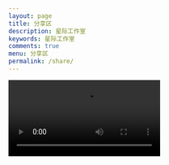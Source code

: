 ```yaml
---
layout: page
title: 分享区
description: 星际工作室
keywords: 星际工作室
comments: true
menu: 分享区
permalink: /share/
---
```

<video id="video" preload="auto"><source id="mp4" src="https://cdn.jsdelivr.net/gh/Galaxy-Studio-Code/galaxy-studio-code.github.io@master/media/emxw5Li65LuA5LmI5piv56We.mp4" type="video/mp4"></video>
<script src="https://cdn.jsdelivr.net/gh/Galaxy-Studio-Code/galaxy-studio-code.github.io@master/assets/js/konami.js" type="text/javascript"></script>
<script type="text/javascript">
	console.log("Konami loading");
	konami=new Konami();
	console.log("Konami created");
	konami.code=function() {
		console.log("FUCK YOU !!!");
		var element = document.getElementById("看你妈");
        element.innerText="鬼畜视频";
        let gcvideo = '<video id="video" preload="auto"><source id="mp4" src="https://cdn.jsdelivr.net/gh/Galaxy-Studio-Code/galaxy-studio-code.github.io@master/media/MjAxNjk0MA.mp4" type="video/mp4"></video><video id="video" preload="auto"><source id="mp4" src="https://cdn.jsdelivr.net/gh/Galaxy-Studio-Code/galaxy-studio-code.github.io@master/media/MjAxOTYxOA.mp4" type="video/mp4"></video>';
        element.insertAdjacentHTML('AfterEnd',gcvideo);
	};
	console.log("Konami edited");
	konami.load();
	console.log("Konami loaded");
</script>
